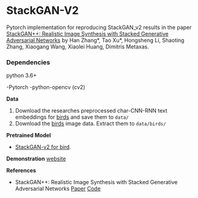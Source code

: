 # StackGAN-V2
 
 Pytorch implementation for reproducing StackGAN_v2 results in the paper [StackGAN++: Realistic Image Synthesis with Stacked Generative Adversarial Networks](https://arxiv.org/abs/1710.10916) by Han Zhang*, Tao Xu*, Hongsheng Li, Shaoting Zhang, Xiaogang Wang,   Xiaolei Huang, Dimitris Metaxas.

### Dependencies
python 3.6+

-Pytorch
-python-opencv (cv2)

**Data**

1. Download the researches preprocessed char-CNN-RNN text embeddings for [birds](https://drive.google.com/open?id=0B3y_msrWZaXLT1BZdVdycDY5TEE) and save them to `data/`
2. Download the [birds](http://www.vision.caltech.edu/visipedia/CUB-200-2011.html) image data. Extract them to `data/birds/`

**Pretrained Model**
- [StackGAN-v2 for bird](https://drive.google.com/file/d/1r1_pNwWQcKXQ-vwTUSvLmFJmfGipxHY4/view?usp=sharing).

**Demonstration**
[website](http://104.196.254.208/)

**References**
- StackGAN++: Realistic Image Synthesis with Stacked Generative Adversarial Networks  [Paper](https://arxiv.org/abs/1710.10916) [Code](https://github.com/hanzhanggit/StackGAN-v2)

